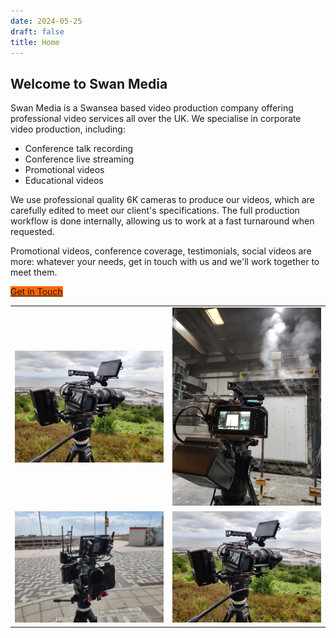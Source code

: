 ```yaml
---
date: 2024-05-25
draft: false
title: Home
---
```


## Welcome to Swan Media

Swan Media is a Swansea based video production company offering professional video services all over the UK. We specialise in corporate video production, including:

* Conference talk recording
* Conference live streaming
* Promotional videos
* Educational videos

We use professional quality 6K cameras to produce our videos, which are carefully edited to meet our client's specifications. The full production workflow is done internally, allowing us to work at a fast turnaround when requested.

Promotional videos, conference coverage, testimonials, social videos are more: whatever your needs, get in touch with us and we'll work together to meet them.

<a style="background-color: #ff6600 !important;" class="btn btn-primary" href="/contact" role="button">Get in Touch</a>

|                                                                   |                                                                     |
|-------------------------------------------------------------------|---------------------------------------------------------------------|
| ![Camera on Hill](/media/equipment/cam-on-hill.jpg "Camera on hill") | ![Camera filming burn test](/media/equipment/cam-3.jpg "Camera filming burn test") |
| ![Camera in square](/media/equipment/cam-4.jpg "Camera in square") | ![Camera on Hill](/media/equipment/cam-on-hill.jpg "Camera on hill") |

